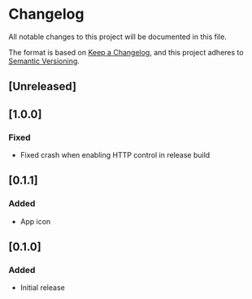 # Changelog

All notable changes to this project will be documented in this file.

The format is based on [Keep a Changelog](https://keepachangelog.com/en/1.0.0/),
and this project adheres to [Semantic Versioning](https://semver.org/spec/v2.0.0.html).

## [Unreleased]

## [1.0.0]

### Fixed

- Fixed crash when enabling HTTP control in release build

## [0.1.1]

### Added

- App icon

## [0.1.0]

### Added

- Initial release
